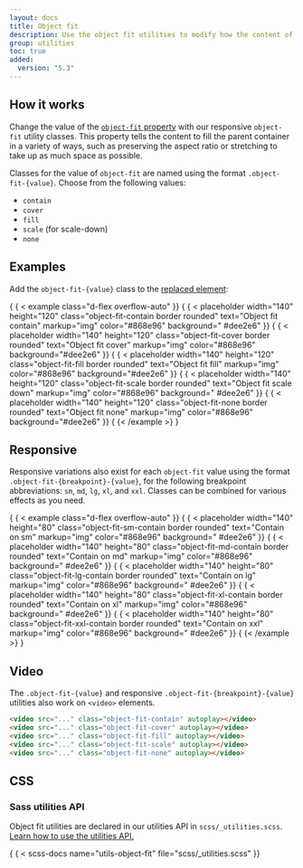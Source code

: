 ```yaml
---
layout: docs
title: Object fit
description: Use the object fit utilities to modify how the content of a [replaced element](https://developer.mozilla.org/en-US/docs/Web/CSS/Replaced_element), such as an `<img>` or `<video>`, should be resized to fit its container.
group: utilities
toc: true
added:
  version: "5.3"
---
```


## How it works

Change the value of the [
`object-fit` property](https://developer.mozilla.org/en-US/docs/Web/CSS/object-fit)
with our responsive `object-fit` utility classes. This property tells the
content to fill the parent container in a variety of ways, such as preserving
the aspect ratio or stretching to take up as much space as possible.

Classes for the value of `object-fit` are named using the format
`.object-fit-{value}`. Choose from the following values:

- `contain`
- `cover`
- `fill`
- `scale` (for scale-down)
- `none`

## Examples

Add the `object-fit-{value}` class to
the [replaced element](https://developer.mozilla.org/en-US/docs/Web/CSS/Replaced_element):

{ { < example class="d-flex overflow-auto" }}
{ { < placeholder width="140" height="120" class="object-fit-contain border
rounded" text="Object fit contain" markup="img" color="#868e96" background="
#dee2e6" }}
{ { < placeholder width="140" height="120" class="object-fit-cover border rounded"
text="Object fit cover" markup="img" color="#868e96" background="#dee2e6" }}
{ { < placeholder width="140" height="120" class="object-fit-fill border rounded"
text="Object fit fill" markup="img" color="#868e96" background="#dee2e6" }}
{ { < placeholder width="140" height="120" class="object-fit-scale border rounded"
text="Object fit scale down" markup="img" color="#868e96" background="
#dee2e6" }}
{ { < placeholder width="140" height="120" class="object-fit-none border rounded"
text="Object fit none" markup="img" color="#868e96" background="#dee2e6" }}
{ {< /example >} }

## Responsive

Responsive variations also exist for each `object-fit` value using the format
`.object-fit-{breakpoint}-{value}`, for the following breakpoint abbreviations:
`sm`, `md`, `lg`, `xl`, and `xxl`. Classes can be combined for various effects
as you need.

{ { < example class="d-flex overflow-auto" }}
{ { < placeholder width="140" height="80" class="object-fit-sm-contain border
rounded" text="Contain on sm" markup="img" color="#868e96" background="
#dee2e6" }}
{ { < placeholder width="140" height="80" class="object-fit-md-contain border
rounded" text="Contain on md" markup="img" color="#868e96" background="
#dee2e6" }}
{ { < placeholder width="140" height="80" class="object-fit-lg-contain border
rounded" text="Contain on lg" markup="img" color="#868e96" background="
#dee2e6" }}
{ { < placeholder width="140" height="80" class="object-fit-xl-contain border
rounded" text="Contain on xl" markup="img" color="#868e96" background="
#dee2e6" }}
{ { < placeholder width="140" height="80" class="object-fit-xxl-contain border
rounded" text="Contain on xxl" markup="img" color="#868e96" background="
#dee2e6" }}
{ {< /example >} }

## Video

The `.object-fit-{value}` and responsive `.object-fit-{breakpoint}-{value}`
utilities also work on `<video>` elements.

```html
<video src="..." class="object-fit-contain" autoplay></video>
<video src="..." class="object-fit-cover" autoplay></video>
<video src="..." class="object-fit-fill" autoplay></video>
<video src="..." class="object-fit-scale" autoplay></video>
<video src="..." class="object-fit-none" autoplay></video>
```

## CSS

### Sass utilities API

Object fit utilities are declared in our utilities API in
`scss/_utilities.scss`. [Learn how to use the utilities API.](api.md#using-the-api)

{ { < scss-docs name="utils-object-fit" file="scss/_utilities.scss" }}
